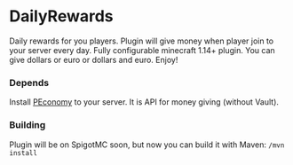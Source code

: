 # DailyRewards
Daily rewards for you players. Plugin will give money when player join to your server every day. 
Fully configurable minecraft 1.14+ plugin. You can give dollars or euro or dollars and euro.
Enjoy!

### Depends
Install [PEconomy](https://www.spigotmc.org/resources/peconomy.73827/) to your server.
It is API for money giving (without Vault).

### Building
Plugin will be on SpigotMC soon, but now you can build it with Maven: `/mvn install`
